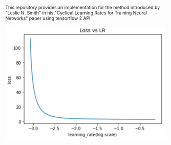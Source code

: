This repository provides an implementation for the method introduced by "Leslie N. Smith" in his "Cyclical Learning Rates for Training Neural Networks" paper using tensorflow 2 API

![Loss vs LR Image](https://github.com/AmKhG/learning_rate_finder_tf2/blob/master/loss_vs_lr.png)
